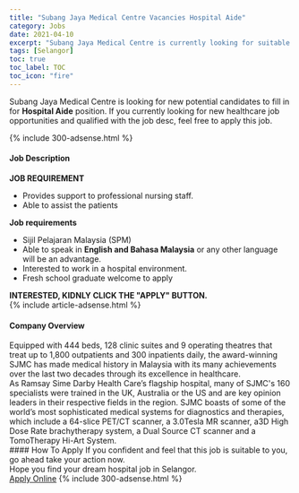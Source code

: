 ```yaml
---
title: "Subang Jaya Medical Centre Vacancies Hospital Aide" 
category: Jobs 
date: 2021-04-10 
excerpt: "Subang Jaya Medical Centre is currently looking for suitable person to fill in the Hospital Aide which positioned at Selangor" 
tags: [Selangor] 
toc: true 
toc_label: TOC 
toc_icon: "fire" 
--- 
```


<p>Subang Jaya Medical Centre is looking for new potential candidates to fill in for <b>Hospital Aide</b> position. If you currently looking for new healthcare job opportunities and qualified with the job desc, feel free to apply this job.
</p>{% include 300-adsense.html %} 
<div><div><h4>Job Description</h4></div><div><div><span><div><div><strong>JOB REQUIREMENT</strong></div><ul><li>Provides support to professional nursing staff.</li><li>Able to assist the patients</li></ul><div><strong>Job requirements</strong></div><ul><li>Sijil Pelajaran Malaysia (SPM)</li><li>Able to speak in <strong>English and Bahasa Malaysia</strong> or any other language will be an advantage.</li><li>Interested to work in a hospital environment.</li><li>Fresh school graduate welcome to apply</li></ul><div><strong>INTERESTED, KIDNLY CLICK THE "APPLY" BUTTON.</strong></div></div></span></div></div></div> 
{% include article-adsense.html %} 
<div><div><h4>Company Overview</h4></div><div><div><span><div><div>
	Equipped with 444 beds, 128 clinic suites and 9 operating theatres that treat up to 1,800 outpatients and 300 inpatients daily, the award-winning SJMC has made medical history in Malaysia with its many achievements over the last two decades through its excellence in healthcare.</div>
<div>
	As Ramsay Sime Darby Health Care&#8217;s flagship hospital, many of SJMC's 160 specialists were trained in the UK, Australia or the US and are key opinion leaders in their respective fields in the region. SJMC boasts of some of the world&#8217;s most sophisticated medical systems for diagnostics and therapies, which include a 64-slice PET/CT scanner, a 3.0Tesla MR scanner, a3D High Dose Rate brachytherapy system, a Dual Source CT scanner and a TomoTherapy Hi-Art System.</div></div></span></div></div></div> 
#### How To Apply 
If you confident and feel that this job is suitable to you, go ahead take your action now. <br/> 
Hope you find your dream hospital job in Selangor. <br/> 
<a href="https://www.jobstreet.com.my/en/job/hospital-aide-4525941?jobId=jobstreet-my-job-4525941" class="btn btn--warning" target="_blank" rel="nofollow noopenner">Apply Online</a> 
{% include 300-adsense.html %} 